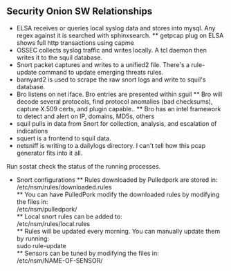 ## Security Onion SW Relationships 
* ELSA receives or queries local syslog data and stores into mysql.  Any regex against it is searched with sphinxsearch.
** getpcap plug on ELSA shows full http transactions using capme
* OSSEC collects syslog traffic and writes locally. A tcl daemon then writes it to the squil database.
* Snort packet captures and writes to a unified2 file. There's a rule-update command to update emerging threats rules.
* barnyard2 is used to scrape the raw snort logs and write to squil's database.
* Bro listens on net iface. Bro entries are presented within sguil
** Bro will decode several protocols, find protocol anomalies (bad checksums), capture X.509 certs, and plugin capable.. 
** Bro has an intel framework to detect and alert on IP, domains, MD5s, others
* squil pulls in data from Snort for collection, analysis, and escalation of indications
* squert is a frontend to squil data.
* netsniff is writing to a dailylogs directory. I can't tell how this pcap generator fits into it all.
  
Run sostat check the status of the running processes.  
 
* Snort configurations
** Rules downloaded by Pulledpork are stored in:  
 /etc/nsm/rules/downloaded.rules  
** You can have PulledPork modify the downloaded rules by modifying the files in:  
 /etc/nsm/pulledpork/     
** Local snort rules can be added to:  
/etc/nsm/rules/local.rules  
** Rules will be updated every morning. You can manually update them by running:  
sudo rule-update  
** Sensors can be tuned by modifying the files in:  
 /etc/nsm/NAME-OF-SENSOR/  
